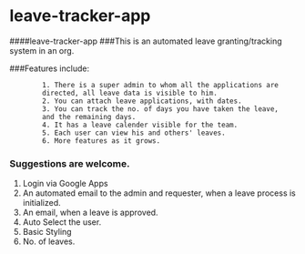 leave-tracker-app
=================

####leave-tracker-app
###This is an automated leave granting/tracking system in an org. 

###Features include:

            1. There is a super admin to whom all the applications are
            directed, all leave data is visible to him. 
            2. You can attach leave applications, with dates. 
            3. You can track the no. of days you have taken the leave,
            and the remaining days.
            4. It has a leave calender visible for the team. 
            5. Each user can view his and others' leaves. 
            6. More features as it grows. 

### Suggestions are welcome. 


1. Login via Google Apps
2. An automated email to the admin and requester, when a leave process is
initialized.
3. An email, when a leave is approved. 
4. Auto Select the user. 
5. Basic Styling
6. No. of leaves.

